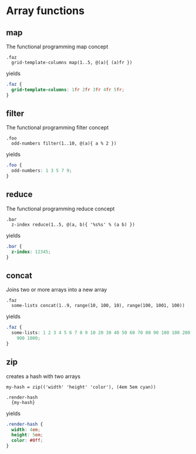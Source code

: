 # Array functions

## map

The functional programming map concept

```stylus
.faz
  grid-template-columns map(1..5, @(a){ (a)fr })

```

yields

```css
.faz {
  grid-template-columns: 1fr 2fr 3fr 4fr 5fr;
}
```

## filter

The functional programming filter concept

```stylus
.foo
  odd-numbers filter(1..10, @(a){ a % 2 })
```

yields

```css
.foo {
  odd-numbers: 1 3 5 7 9;
}
```

## reduce

The functional programming reduce concept

```stylus
.bar
  z-index reduce(1..5, @(a, b){ '%s%s' % (a b) })
```

yields

```css
.bar {
  z-index: 12345;
}
```

## concat

Joins two or more arrays into a new array

```stylus
.faz
  some-lists concat(1..9, range(10, 100, 10), range(100, 1001, 100))
```

yields

```css
.faz {
  some-lists: 1 2 3 4 5 6 7 8 9 10 20 30 40 50 60 70 80 90 100 100 200 300 400 500 600 700 800
    900 1000;
}
```

## zip

creates a hash with two arrays

```stylus
my-hash = zip(('width' 'height' 'color'), (4em 5em cyan))

.render-hash
  {my-hash}
```

yields

```css
.render-hash {
  width: 4em;
  height: 5em;
  color: #0ff;
}
```
